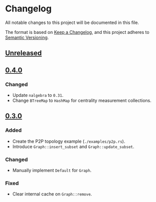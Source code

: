 # Changelog

All notable changes to this project will be documented in this file.

The format is based on [Keep a Changelog](https://keepachangelog.com/en/1.0.0/),
and this project adheres to [Semantic Versioning](https://semver.org/spec/v2.0.0.html).

## [Unreleased]

## [0.4.0]

### Changed

- Update `nalgebra` to `0.31`.
- Change `BTreeMap` to `HashMap` for centrality measurement collections.

## [0.3.0]

### Added

- Create the P2P topology example (`./examples/p2p.rs`).
- Introduce `Graph::insert_subset` and `Graph::update_subset`.

### Changed

- Manually implement `Default` for `Graph`.

### Fixed

- Clear internal cache on `Graph::remove`.

[unreleased]: https://github.com/niklaslong/spectre/compare/v0.4.0...HEAD
[0.4.0]: https://github.com/niklaslong/spectre/compare/v0.3.0...v0.4.0
[0.3.0]: https://github.com/niklaslong/spectre/compare/v0.2.0...v0.3.0

